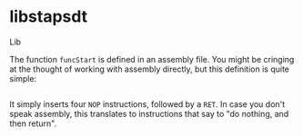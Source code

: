 # libstapsdt

Lib


The function `funcStart` is defined in an assembly file. You might be cringing at the thought of working with assembly directly, but this definition is quite simple:


```{.gnuassembler include=src/ruby-static-tracing/ext/ruby-static-tracing/lib/libstapsdt/src/asm/libstapsdt-x86_64.s startLine=7 endLine=12}
```

It simply inserts four `NOP` instructions, followed by a `RET`. In case you don't speak assembly, this translates to instructions that say to "do nothing, and then return".
